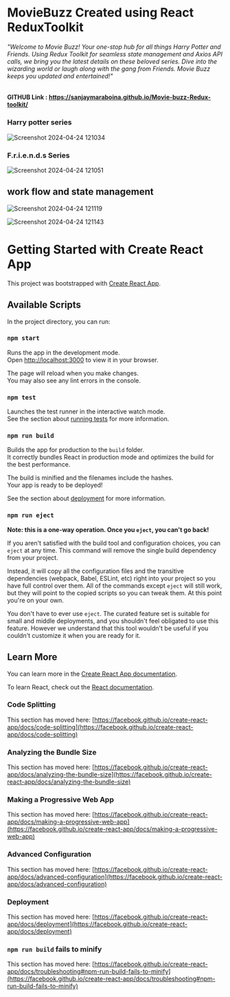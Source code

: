 # MovieBuzz Created using React ReduxToolkit

######     "Welcome to Movie Buzz! Your one-stop hub for all things Harry Potter and Friends. Using Redux Toolkit for seamless state management and Axios API calls, we bring you the latest details on these beloved series. Dive into the wizarding world or laugh along with the gang from Friends. Movie Buzz keeps you updated and entertained!"

#### GITHUB Link : https://sanjaymaraboina.github.io/Movie-buzz-Redux-toolkit/

### Harry potter series
![Screenshot 2024-04-24 121034](https://github.com/sanjaymaraboina/Movie-buzz-Redux-toolkit/assets/153506569/d17bc6b1-0a44-42a9-97fc-42fc1d765e4e)

### F.r.i.e.n.d.s Series
![Screenshot 2024-04-24 121051](https://github.com/sanjaymaraboina/Movie-buzz-Redux-toolkit/assets/153506569/1d0b0fc1-2ed9-4069-8f4f-94f95856f90b)
## work flow and state management

![Screenshot 2024-04-24 121119](https://github.com/sanjaymaraboina/Movie-buzz-Redux-toolkit/assets/153506569/d994cab5-3f0f-4633-b28a-d0835e12647e)


![Screenshot 2024-04-24 121143](https://github.com/sanjaymaraboina/Movie-buzz-Redux-toolkit/assets/153506569/1de4eca8-ce7b-4251-8bed-40be104d0067)





# Getting Started with Create React App

This project was bootstrapped with [Create React App](https://github.com/facebook/create-react-app).

## Available Scripts

In the project directory, you can run:

### `npm start`

Runs the app in the development mode.\
Open [http://localhost:3000](http://localhost:3000) to view it in your browser.

The page will reload when you make changes.\
You may also see any lint errors in the console.

### `npm test`

Launches the test runner in the interactive watch mode.\
See the section about [running tests](https://facebook.github.io/create-react-app/docs/running-tests) for more information.

### `npm run build`

Builds the app for production to the `build` folder.\
It correctly bundles React in production mode and optimizes the build for the best performance.

The build is minified and the filenames include the hashes.\
Your app is ready to be deployed!

See the section about [deployment](https://facebook.github.io/create-react-app/docs/deployment) for more information.

### `npm run eject`

**Note: this is a one-way operation. Once you `eject`, you can't go back!**

If you aren't satisfied with the build tool and configuration choices, you can `eject` at any time. This command will remove the single build dependency from your project.

Instead, it will copy all the configuration files and the transitive dependencies (webpack, Babel, ESLint, etc) right into your project so you have full control over them. All of the commands except `eject` will still work, but they will point to the copied scripts so you can tweak them. At this point you're on your own.

You don't have to ever use `eject`. The curated feature set is suitable for small and middle deployments, and you shouldn't feel obligated to use this feature. However we understand that this tool wouldn't be useful if you couldn't customize it when you are ready for it.

## Learn More

You can learn more in the [Create React App documentation](https://facebook.github.io/create-react-app/docs/getting-started).

To learn React, check out the [React documentation](https://reactjs.org/).

### Code Splitting

This section has moved here: [https://facebook.github.io/create-react-app/docs/code-splitting](https://facebook.github.io/create-react-app/docs/code-splitting)

### Analyzing the Bundle Size

This section has moved here: [https://facebook.github.io/create-react-app/docs/analyzing-the-bundle-size](https://facebook.github.io/create-react-app/docs/analyzing-the-bundle-size)

### Making a Progressive Web App

This section has moved here: [https://facebook.github.io/create-react-app/docs/making-a-progressive-web-app](https://facebook.github.io/create-react-app/docs/making-a-progressive-web-app)

### Advanced Configuration

This section has moved here: [https://facebook.github.io/create-react-app/docs/advanced-configuration](https://facebook.github.io/create-react-app/docs/advanced-configuration)

### Deployment

This section has moved here: [https://facebook.github.io/create-react-app/docs/deployment](https://facebook.github.io/create-react-app/docs/deployment)

### `npm run build` fails to minify

This section has moved here: [https://facebook.github.io/create-react-app/docs/troubleshooting#npm-run-build-fails-to-minify](https://facebook.github.io/create-react-app/docs/troubleshooting#npm-run-build-fails-to-minify)
